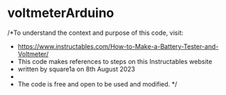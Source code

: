 # voltmeterArduino
/*To understand the context and purpose of this code, visit:
 * https://www.instructables.com/How-to-Make-a-Battery-Tester-and-Voltmeter/
 * This code makes references to steps on this Instructables website
 * written by square1a on 8th August 2023
 * 
 * The code is free and open to be used and modified.
*/
